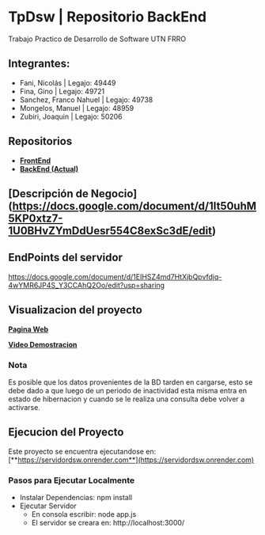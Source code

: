 # TpDsw | Repositorio BackEnd

Trabajo Practico de Desarrollo de Software UTN FRRO

## Integrantes:

- Fani, Nicolás | Legajo: 49449
- Fina, Gino | Legajo: 49721
- Sanchez, Franco Nahuel | Legajo: 49738
- Mongelos, Manuel | Legajo: 48959
- Zubiri, Joaquin | Legajo: 50206

## Repositorios

- [**FrontEnd**](https://github.com/fraancosan/gymScriptFE)
- [**BackEnd (Actual)**](https://github.com/JoaquinZubiri/ServidorDSW)

## [Descripción de Negocio] (https://docs.google.com/document/d/1It50uhM5KP0xtz7-1U0BHvZYmDdUesr554C8exSc3dE/edit)

## EndPoints del servidor

https://docs.google.com/document/d/1EIHSZ4md7HtXjbQpvfdjq-4wYMR6JP4S_Y3CCAhQ2Oo/edit?usp=sharing

## Visualizacion del proyecto

[**Pagina Web**](https://francosanchez.me/gymScriptFE/home)

[**Video Demostracion**](https://youtu.be/uJMpIO53Nyk)

### Nota

Es posible que los datos provenientes de la BD tarden en cargarse, esto se debe dado a que luego de un periodo de inactividad esta misma entra en estado de hibernacion y cuando se le realiza una consulta debe volver a activarse.

## Ejecucion del Proyecto

Este proyecto se encuentra ejecutandose en: [**https://servidordsw.onrender.com**](https://servidordsw.onrender.com)

### Pasos para Ejecutar Localmente

- Instalar Dependencias: npm install
- Ejecutar Servidor
  - En consola escribir: node app.js
  - El servidor se creara en: http://localhost:3000/

